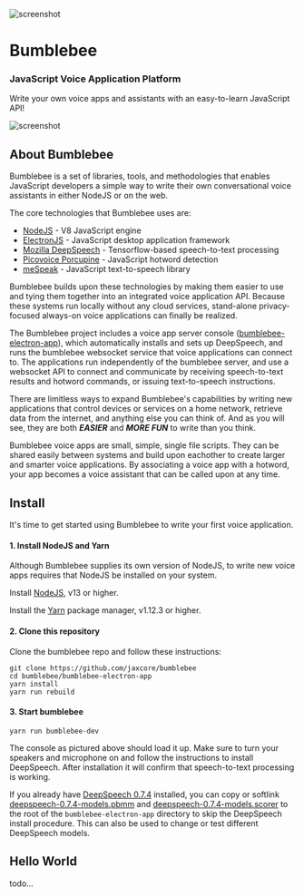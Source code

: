 ![screenshot](https://raw.githubusercontent.com/jaxcore/bumblebee/master/assets/logo.png)
# Bumblebee

### JavaScript Voice Application Platform

Write your own voice apps and assistants with an easy-to-learn JavaScript API!

![screenshot](https://raw.githubusercontent.com/jaxcore/bumblebee/master/assets/screenshot.jpg)

## About Bumblebee

Bumblebee is a set of libraries, tools, and methodologies that enables JavaScript developers
a simple way to write their own conversational voice assistants in either
NodeJS or on the web.

The core technologies that Bumblebee uses are:

- [NodeJS](https://nodejs.org/en/) - V8 JavaScript engine
- [ElectronJS](https://www.electronjs.org/) - JavaScript desktop application framework
- [Mozilla DeepSpeech](https://github.com/mozilla/DeepSpeech) - Tensorflow-based speech-to-text processing
- [Picovoice Porcupine](https://github.com/Picovoice/porcupine) - JavaScript hotword detection
- [meSpeak](https://www.masswerk.at/mespeak/) - JavaScript text-to-speech library

Bumblebee builds upon these technologies by making them easier to use and tying them
together into an integrated voice application API.  Because these systems
run locally without any cloud services, stand-alone privacy-focused always-on voice applications can
finally be realized.

The Bumblebee project includes a voice app server console ([bumblebee-electron-app](bumblebee-electron-app)),
which automatically installs and sets up DeepSpeech, and runs the bumblebee websocket service that
voice applications can connect to. The applications run independently of the bumblebee server,
and use a websocket API to connect and communicate by receiving speech-to-text results
and hotword commands, or issuing text-to-speech instructions.

There are limitless ways to expand Bumblebee's capabilities by writing new applications that control
devices or services on a home network, retrieve data from the internet, and anything else you can think of.
And as you will see, they are both ***EASIER*** and ***MORE FUN*** to write than you think.

Bumblebee voice apps are small, simple, single file scripts. They can be shared easily between
systems and build upon eachother to create larger and smarter voice applications.
By associating a voice app with a hotword, your app becomes a voice assistant
that can be called upon at any time.

## Install

It's time to get started using Bumblebee to write your first voice application.

#### 1. Install NodeJS and Yarn

Although Bumblebee supplies its own version of NodeJS, to write new voice apps requires that NodeJS be installed on your system.

Install [NodeJS](https://nodejs.org/en/), v13 or higher.

Install the [Yarn](https://classic.yarnpkg.com/en/docs/install) package manager, v1.12.3 or higher.

#### 2. Clone this repository

Clone the bumblebee repo and follow these instructions:

```
git clone https://github.com/jaxcore/bumblebee
cd bumblebee/bumblebee-electron-app
yarn install
yarn run rebuild
```

#### 3. Start bumblebee

```
yarn run bumblebee-dev
```

The console as pictured above should load it up.
Make sure to turn your speakers and microphone on and follow the
instructions to install DeepSpeech.  After installation it will confirm
that speech-to-text processing is working.

If you already have
[DeepSpeech 0.7.4](https://github.com/mozilla/DeepSpeech/releases/tag/v0.7.4) installed,
you can copy or softlink
[deepspeech-0.7.4-models.pbmm](https://github.com/mozilla/DeepSpeech/releases/download/v0.7.4/deepspeech-0.7.4-models.pbmm)
and
[deepspeech-0.7.4-models.scorer](https://github.com/mozilla/DeepSpeech/releases/download/v0.7.4/deepspeech-0.7.4-models.scorer)
to the root of the `bumblebee-electron-app` directory to skip the DeepSpeech install procedure.
This can also be used to change or test different DeepSpeech models.

## Hello World

todo...